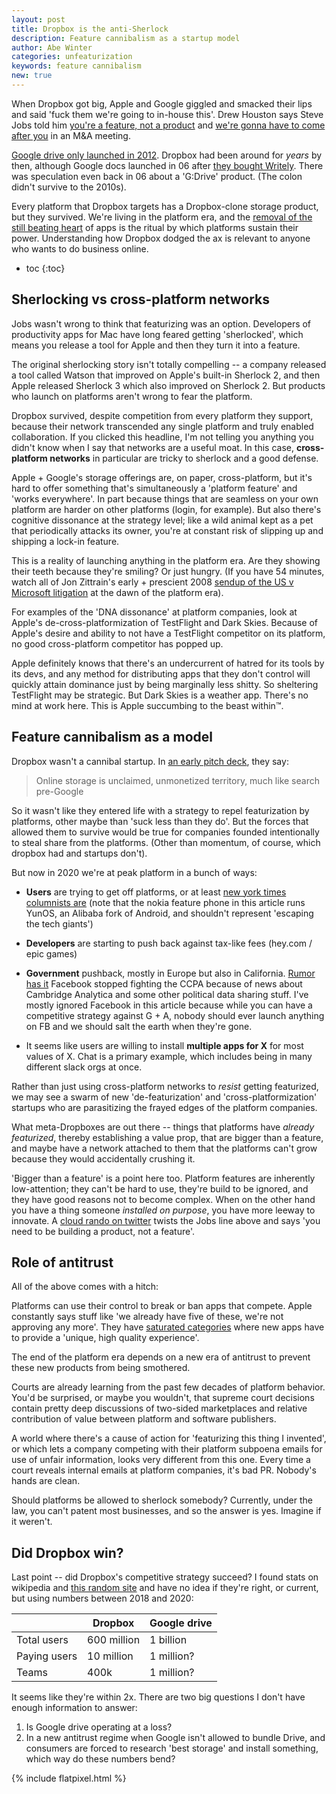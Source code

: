 ```yaml
---
layout: post
title: Dropbox is the anti-Sherlock
description: Feature cannibalism as a startup model
author: Abe Winter
categories: unfeaturization
keywords: feature cannibalism
new: true
---
```


When Dropbox got big, Apple and Google giggled and smacked their lips and said 'fuck them we're going to in-house this'.
Drew Houston says Steve Jobs told him [you're a feature, not a product](https://www.forbes.com/sites/victoriabarret/2011/10/18/dropbox-the-inside-story-of-techs-hottest-startup/)
and [we're gonna have to come after you](https://money.cnn.com/2018/03/12/technology/dropbox-ipo-value/index.html) in an M&A meeting.

[Google drive only launched in 2012](https://www.cbsnews.com/news/google-drive-online-storage-launches-today/).
Dropbox had been around for *years* by then, although Google docs launched in 06 after [they bought Writely](https://venturebeat.com/2006/03/09/google-acquires-online-word-processor-writely/).
There was speculation even back in 06 about a 'G:Drive' product.
(The colon didn't survive to the 2010s).

Every platform that Dropbox targets has a Dropbox-clone storage product, but they survived.
We're living in the platform era, and the [removal of the still beating heart](https://en.wikipedia.org/wiki/Human_sacrifice_in_Maya_culture) of apps is the ritual by which platforms sustain their power.
Understanding how Dropbox dodged the ax is relevant to anyone who wants to do business online.

* toc
{:toc}

## Sherlocking vs cross-platform networks

Jobs wasn't wrong to think that featurizing was an option.
Developers of productivity apps for Mac have long feared getting 'sherlocked', which means you release a tool for Apple and then they turn it into a feature.

The original sherlocking story isn't totally compelling --
a company released a tool called Watson that improved on Apple's built-in Sherlock 2, and then Apple released Sherlock 3 which also improved on Sherlock 2.
But products who launch on platforms aren't wrong to fear the platform.

Dropbox survived, despite competition from every platform they support, because their network transcended any single platform and truly enabled collaboration.
If you clicked this headline, I'm not telling you anything you didn't know when I say that networks are a useful moat.
In this case, **cross-platform networks** in particular are tricky to sherlock and a good defense.

Apple + Google's storage offerings are, on paper, cross-platform, but it's hard to offer something that's simultaneously a 'platform feature' and 'works everywhere'.
In part because things that are seamless on your own platform are harder on other platforms (login, for example).
But also there's cognitive dissonance at the strategy level;
like a wild animal kept as a pet that periodically attacks its owner,
you're at constant risk of slipping up and shipping a lock-in feature.

This is a reality of launching anything in the platform era.
Are they showing their teeth because they're smiling? Or just hungry.
(If you have 54 minutes, watch all of Jon Zittrain's early + prescient 2008 [sendup of the US v Microsoft litigation](https://www.youtube.com/watch?v=tnwZDeJ-aS8) at the dawn of the platform era).

For examples of the 'DNA dissonance' at platform companies, look at Apple's de-cross-platformization of TestFlight and Dark Skies.
Because of Apple's desire and ability to not have a TestFlight competitor on its platform, no good cross-platform competitor has popped up.

Apple definitely knows that there's an undercurrent of hatred for its tools by its devs, and any method for distributing apps that they don't control will quickly attain dominance just by being marginally less shitty.
So sheltering TestFlight may be strategic.
But Dark Skies is a weather app.
There's no mind at work here.
This is Apple succumbing to the beast within™️.

## Feature cannibalism as a model

Dropbox wasn't a cannibal startup.
In [an early pitch deck](https://perfectpitchdeck.com/2018/03/27/dropbox-seed-pitch-deck-to-raise-capital-investment/), they say:

> Online storage is unclaimed, unmonetized territory, much like search pre-Google

So it wasn't like they entered life with a strategy to repel featurization by platforms, other maybe than 'suck less than they do'.
But the forces that allowed them to survive would be true for companies founded intentionally to steal share from the platforms.
(Other than momentum, of course, which dropbox had and startups don't).

But now in 2020 we're at peak platform in a bunch of ways:

* **Users** are trying to get off platforms, or at least [new york times columnists are](https://www.nytimes.com/2020/07/31/technology/blocking-the-tech-giants.html) (note that the nokia feature phone in this article runs YunOS, an Alibaba fork of Android, and shouldn't represent 'escaping the tech giants')

* **Developers** are starting to push back against tax-like fees (hey.com / epic games)

* **Government** pushback, mostly in Europe but also in California. [Rumor has it](https://theintercept.com/2018/06/26/google-and-facebook-are-quietly-fighting-californias-privacy-rights-initiative-emails-reveal/) Facebook stopped fighting the CCPA because of news about Cambridge Analytica and some other political data sharing stuff. I've mostly ignored Facebook in this article because while you can have a competitive strategy against G + A, nobody should ever launch anything on FB and we should salt the earth when they're gone.

* It seems like users are willing to install **multiple apps for X** for most values of X. Chat is a primary example, which includes being in many different slack orgs at once.

Rather than just using cross-platform networks to *resist* getting featurized,
we may see a swarm of new 'de-featurization' and 'cross-platformization' startups who are parasitizing the frayed edges of the platform companies.

What meta-Dropboxes are out there -- things that platforms have *already featurized*, thereby establishing a value prop,
that are bigger than a feature, and maybe have a network attached to them that the platforms can't grow because they would accidentally crushing it.

'Bigger than a feature' is a point here too.
Platform features are inherently low-attention; they can't be hard to use, they're build to be ignored, and they have good reasons not to become complex.
When on the other hand you have a thing someone *installed on purpose*, you have more leeway to innovate.
A [cloud rando on twitter](https://twitter.com/film_girl/status/1245771681823477760) twists the Jobs line above and says 'you need to be building a product, not a feature'.

## Role of antitrust

All of the above comes with a hitch:

Platforms can use their control to break or ban apps that compete.
Apple constantly says stuff like 'we already have five of these, we're not approving any more'.
They have [saturated categories](https://appleinsider.com/articles/20/03/04/apple-updates-app-store-guidelines-sets-ios-13-sdk-requirement) where new apps have to provide a 'unique, high quality experience'.

The end of the platform era depends on a new era of antitrust to prevent these new products from being smothered.

Courts are already learning from the past few decades of platform behavior.
You'd be surprised, or maybe you wouldn't, that supreme court decisions contain pretty deep discussions of two-sided marketplaces and relative contribution of value between platform and software publishers.

A world where there's a cause of action for 'featurizing this thing I invented', or which lets a company competing with their platform subpoena emails for use of unfair information, looks very different from this one.
Every time a court reveals internal emails at platform companies, it's bad PR.
Nobody's hands are clean.

Should platforms be allowed to sherlock somebody?
Currently, under the law, you can't patent most businesses, and so the answer is yes.
Imagine if it weren't.

## Did Dropbox win?

Last point -- did Dropbox's competitive strategy succeed?
I found stats on wikipedia and [this random site](https://expandedramblings.com/index.php/dropbox-statistics/) and have no idea if they're right, or current, but using numbers between 2018 and 2020:

|| Dropbox | Google drive
---|---|---
Total users | 600 million | 1 billion
Paying users | 10 million | 1 million?
Teams | 400k | 1 million?

It seems like they're within 2x.
There are two big questions I don't have enough information to answer:

1. Is Google drive operating at a loss?
1. In a new antitrust regime when Google isn't allowed to bundle Drive, and consumers are forced to research 'best storage' and install something, which way do these numbers bend?

{% include flatpixel.html %}
